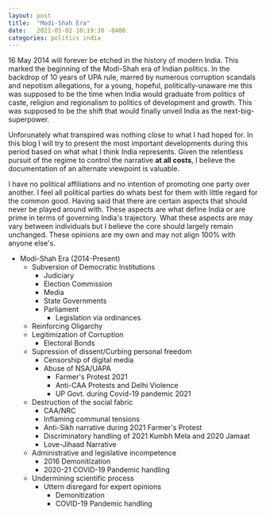 ```yaml
---
layout: post
title:  "Modi-Shah Era"
date:   2021-05-02 10:19:30 -0400
categories: politics india
---
```


16 May 2014 will forever be etched in the history of modern India. This marked the beginning of the Modi-Shah era of Indian politics. In the backdrop of 10 years of UPA rule, marred by numerous corruption scandals and nepotism allegations, for a young, hopeful, politically-unaware me this was supposed to be the time when India would graduate from politics of caste, religion and regionalism to politics of development and growth. This was supposed to be the shift that would finally unveil India as the next-big-superpower.

Unforunately what transpired was nothing close to what I had hoped for. In this blog I will try to present the most important developments during this period based on what what I think India represents. Given the relentless pursuit of the regime to control the narrative **at all costs**, I believe the documentation of an alternate viewpoint is valuable.

I have no political affiliations and no intention of promoting one party over another. I feel all political parties do whats best for them with little regard for the common good. Having said that there are certain aspects that should never be played around with. These aspects are what define India or are prime in terms of governing India's trajectory. What these aspects are may vary between individuals but I believe the core should largely remain unchanged. These opinions are my own and may not align 100% with anyone else's.

- Modi-Shah Era (2014-Present)
    - Subversion of Democratic Institutions
        - Judiciary
        - Election Commission
        - Media
        - State Governments
        - Parliament
            - Legislation via ordinances
    - Reinforcing Oligarchy
    - Legitimization of Corruption
        - Electoral Bonds
    - Supression of dissent/Curbing personal freedom
        - Censorship of digital media
        - Abuse of NSA/UAPA
            - Farmer's Protest 2021
            - Anti-CAA Protests and Delhi Violence
            - UP Govt. during Covid-19 pandemic 2021 
    - Destruction of the social fabric
        - CAA/NRC
        - Inflaming communal tensions
        - Anti-Sikh narrative during 2021 Farmer's Protest
        - Discriminatory handling of 2021 Kumbh Mela and 2020 Jamaat
        - Love-Jihaad Narrative
    - Administrative and legislative incompetence
        - 2016 Demonitization
        - 2020-21 COVID-19 Pandemic handling
    - Undermining scientific process
        - Uttern disregard for expert opinions
            - Demonitization
            - COVID-19 Pandemic handling
